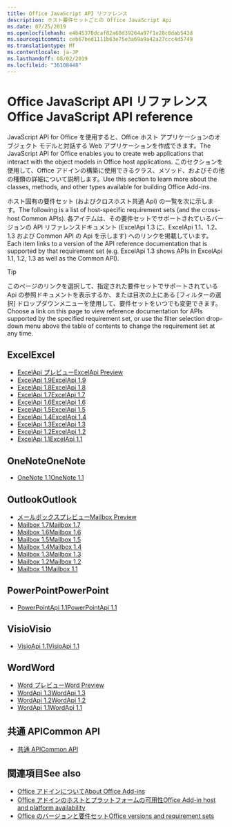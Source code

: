 ```yaml
---
title: Office JavaScript API リファレンス
description: ホスト要件セットごとの Office JavaScript Api
ms.date: 07/25/2019
ms.openlocfilehash: e4b45370dcaf82a60d39264a97f1e28c0dab543d
ms.sourcegitcommit: ceb67bed1111b63e75e3a69a9a42a27ccc4d5749
ms.translationtype: MT
ms.contentlocale: ja-JP
ms.lasthandoff: 08/02/2019
ms.locfileid: "36108448"
---
```

# <a name="office-javascript-api-reference"></a><span data-ttu-id="339d6-103">Office JavaScript API リファレンス</span><span class="sxs-lookup"><span data-stu-id="339d6-103">Office JavaScript API reference</span></span>

<span data-ttu-id="339d6-104">JavaScript API for Office を使用すると、Office ホスト アプリケーションのオブジェクト モデルと対話する Web アプリケーションを作成できます。</span><span class="sxs-lookup"><span data-stu-id="339d6-104">The JavaScript API for Office enables you to create web applications that interact with the object models in Office host applications.</span></span> <span data-ttu-id="339d6-105">このセクションを使用して、Office アドインの構築に使用できるクラス、メソッド、およびその他の種類の詳細について説明します。</span><span class="sxs-lookup"><span data-stu-id="339d6-105">Use this section to learn more about the classes, methods, and other types available for building Office Add-ins.</span></span>

<span data-ttu-id="339d6-106">ホスト固有の要件セット (およびクロスホスト共通 Api) の一覧を次に示します。</span><span class="sxs-lookup"><span data-stu-id="339d6-106">The following is a list of host-specific requirement sets (and the cross-host Common APIs).</span></span> <span data-ttu-id="339d6-107">各アイテムは、その要件セットでサポートされているバージョンの API リファレンスドキュメント (ExcelApi 1.3 に、ExcelApi 1.1、1.2、1.3 および Common API の Api を示します) へのリンクを掲載しています。</span><span class="sxs-lookup"><span data-stu-id="339d6-107">Each item links to a version of the API reference documentation that is supported by that requirement set (e.g. ExcelApi 1.3 shows APIs in ExcelApi 1.1, 1.2, 1.3 as well as the Common API).</span></span>

> [!TIP]
> <span data-ttu-id="339d6-108">このページのリンクを選択して、指定された要件セットでサポートされている Api の参照ドキュメントを表示するか、または目次の上にある [フィルターの選択] ドロップダウンメニューを使用して、要件セットをいつでも変更できます。</span><span class="sxs-lookup"><span data-stu-id="339d6-108">Choose a link on this page to view reference documentation for APIs supported by the specified requirement set, or use the filter selection drop-down menu above the table of contents to change the requirement set at any time.</span></span>

## <a name="excel"></a><span data-ttu-id="339d6-109">Excel</span><span class="sxs-lookup"><span data-stu-id="339d6-109">Excel</span></span>

- [<span data-ttu-id="339d6-110">ExcelApi プレビュー</span><span class="sxs-lookup"><span data-stu-id="339d6-110">ExcelApi Preview</span></span>](/javascript/api/excel?view=excel-js-preview)
- [<span data-ttu-id="339d6-111">ExcelApi 1.9</span><span class="sxs-lookup"><span data-stu-id="339d6-111">ExcelApi 1.9</span></span>](/javascript/api/excel?view=excel-js-1.9)
- [<span data-ttu-id="339d6-112">ExcelApi 1.8</span><span class="sxs-lookup"><span data-stu-id="339d6-112">ExcelApi 1.8</span></span>](/javascript/api/excel?view=excel-js-1.8)
- [<span data-ttu-id="339d6-113">ExcelApi 1.7</span><span class="sxs-lookup"><span data-stu-id="339d6-113">ExcelApi 1.7</span></span>](/javascript/api/excel?view=excel-js-1.7)
- [<span data-ttu-id="339d6-114">ExcelApi 1.6</span><span class="sxs-lookup"><span data-stu-id="339d6-114">ExcelApi 1.6</span></span>](/javascript/api/excel?view=excel-js-1.6)
- [<span data-ttu-id="339d6-115">ExcelApi 1.5</span><span class="sxs-lookup"><span data-stu-id="339d6-115">ExcelApi 1.5</span></span>](/javascript/api/excel?view=excel-js-1.5)
- [<span data-ttu-id="339d6-116">ExcelApi 1.4</span><span class="sxs-lookup"><span data-stu-id="339d6-116">ExcelApi 1.4</span></span>](/javascript/api/excel?view=excel-js-1.4)
- [<span data-ttu-id="339d6-117">ExcelApi 1.3</span><span class="sxs-lookup"><span data-stu-id="339d6-117">ExcelApi 1.3</span></span>](/javascript/api/excel?view=excel-js-1.3)
- [<span data-ttu-id="339d6-118">ExcelApi 1.2</span><span class="sxs-lookup"><span data-stu-id="339d6-118">ExcelApi 1.2</span></span>](/javascript/api/excel?view=excel-js-1.2)
- [<span data-ttu-id="339d6-119">ExcelApi 1.1</span><span class="sxs-lookup"><span data-stu-id="339d6-119">ExcelApi 1.1</span></span>](/javascript/api/excel?view=excel-js-1.1)

## <a name="onenote"></a><span data-ttu-id="339d6-120">OneNote</span><span class="sxs-lookup"><span data-stu-id="339d6-120">OneNote</span></span>

- [<span data-ttu-id="339d6-121">OneNote 1.1</span><span class="sxs-lookup"><span data-stu-id="339d6-121">OneNote 1.1</span></span>](/javascript/api/onenote?view=onenote-js-1.1)

## <a name="outlook"></a><span data-ttu-id="339d6-122">Outlook</span><span class="sxs-lookup"><span data-stu-id="339d6-122">Outlook</span></span>

- [<span data-ttu-id="339d6-123">メールボックスプレビュー</span><span class="sxs-lookup"><span data-stu-id="339d6-123">Mailbox Preview</span></span>](/javascript/api/outlook?view=outlook-js-preview)
- [<span data-ttu-id="339d6-124">Mailbox 1.7</span><span class="sxs-lookup"><span data-stu-id="339d6-124">Mailbox 1.7</span></span>](/javascript/api/outlook?view=outlook-js-1.7)
- [<span data-ttu-id="339d6-125">Mailbox 1.6</span><span class="sxs-lookup"><span data-stu-id="339d6-125">Mailbox 1.6</span></span>](/javascript/api/outlook?view=outlook-js-1.6)
- [<span data-ttu-id="339d6-126">Mailbox 1.5</span><span class="sxs-lookup"><span data-stu-id="339d6-126">Mailbox 1.5</span></span>](/javascript/api/outlook?view=outlook-js-1.5)
- [<span data-ttu-id="339d6-127">Mailbox 1.4</span><span class="sxs-lookup"><span data-stu-id="339d6-127">Mailbox 1.4</span></span>](/javascript/api/outlook?view=outlook-js-1.4)
- [<span data-ttu-id="339d6-128">Mailbox 1.3</span><span class="sxs-lookup"><span data-stu-id="339d6-128">Mailbox 1.3</span></span>](/javascript/api/outlook?view=outlook-js-1.3)
- [<span data-ttu-id="339d6-129">Mailbox 1.2</span><span class="sxs-lookup"><span data-stu-id="339d6-129">Mailbox 1.2</span></span>](/javascript/api/outlook?view=outlook-js-1.2)
- [<span data-ttu-id="339d6-130">Mailbox 1.1</span><span class="sxs-lookup"><span data-stu-id="339d6-130">Mailbox 1.1</span></span>](/javascript/api/outlook?view=outlook-js-1.1)

## <a name="powerpoint"></a><span data-ttu-id="339d6-131">PowerPoint</span><span class="sxs-lookup"><span data-stu-id="339d6-131">PowerPoint</span></span>

- [<span data-ttu-id="339d6-132">PowerPointApi 1.1</span><span class="sxs-lookup"><span data-stu-id="339d6-132">PowerPointApi 1.1</span></span>](/javascript/api/powerpoint?view=powerpoint-js-1.1)

## <a name="visio"></a><span data-ttu-id="339d6-133">Visio</span><span class="sxs-lookup"><span data-stu-id="339d6-133">Visio</span></span>

- [<span data-ttu-id="339d6-134">VisioApi 1.1</span><span class="sxs-lookup"><span data-stu-id="339d6-134">VisioApi 1.1</span></span>](/javascript/api/visio?view=visio-js-1.1)

## <a name="word"></a><span data-ttu-id="339d6-135">Word</span><span class="sxs-lookup"><span data-stu-id="339d6-135">Word</span></span>

- [<span data-ttu-id="339d6-136">Word プレビュー</span><span class="sxs-lookup"><span data-stu-id="339d6-136">Word Preview</span></span>](/javascript/api/word?view=word-js-preview)
- [<span data-ttu-id="339d6-137">WordApi 1.3</span><span class="sxs-lookup"><span data-stu-id="339d6-137">WordApi 1.3</span></span>](/javascript/api/word?view=word-js-1.3)
- [<span data-ttu-id="339d6-138">WordApi 1.2</span><span class="sxs-lookup"><span data-stu-id="339d6-138">WordApi 1.2</span></span>](/javascript/api/word?view=word-js-1.2)
- [<span data-ttu-id="339d6-139">WordApi 1.1</span><span class="sxs-lookup"><span data-stu-id="339d6-139">WordApi 1.1</span></span>](/javascript/api/word?view=word-js-1.1)

## <a name="common-api"></a><span data-ttu-id="339d6-140">共通 API</span><span class="sxs-lookup"><span data-stu-id="339d6-140">Common API</span></span>

- [<span data-ttu-id="339d6-141">共通 API</span><span class="sxs-lookup"><span data-stu-id="339d6-141">Common API</span></span>](/javascript/api/office?view=common-js)

## <a name="see-also"></a><span data-ttu-id="339d6-142">関連項目</span><span class="sxs-lookup"><span data-stu-id="339d6-142">See also</span></span>

- [<span data-ttu-id="339d6-143">Office アドインについて</span><span class="sxs-lookup"><span data-stu-id="339d6-143">About Office Add-ins</span></span>](/office/dev/add-ins/overview)
- [<span data-ttu-id="339d6-144">Office アドインのホストとプラットフォームの可用性</span><span class="sxs-lookup"><span data-stu-id="339d6-144">Office Add-in host and platform availability</span></span>](/office/dev/add-ins/overview/office-add-in-availability)
- [<span data-ttu-id="339d6-145">Office のバージョンと要件セット</span><span class="sxs-lookup"><span data-stu-id="339d6-145">Office versions and requirement sets</span></span>](/office/dev/add-ins/develop/office-versions-and-requirement-sets)
